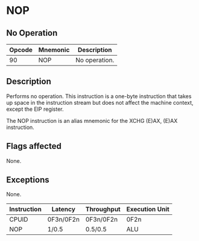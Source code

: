 # NOP
 
## No Operation
 
 
|Opcode|Mnemonic|Description|
|-|-|-|
|90|NOP|No operation.|
 
## Description
 
Performs no operation. This instruction is a one-byte instruction that takes up space in the instruction stream but does not affect the machine context, except the EIP register.
 
The NOP instruction is an alias mnemonic for the XCHG (E)AX, (E)AX instruction.
 
 
## Flags affected
 
None.

 
 
## Exceptions
 
None.
 
|Instruction|Latency|Throughput|Execution Unit|
|-|-|-|-|
|CPUID|0F3n/0F2n|0F3n/0F2n|0F2n|
|NOP|1/0.5|0.5/0.5|ALU|
